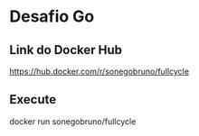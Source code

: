 # Desafio Go

## Link do Docker Hub
https://hub.docker.com/r/sonegobruno/fullcycle

## Execute
docker run sonegobruno/fullcycle